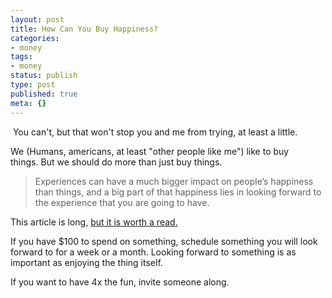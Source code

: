 ```yaml
---
layout: post
title: How Can You Buy Happiness?
categories:
- money
tags:
- money
status: publish
type: post
published: true
meta: {}
---
```




 You can't, but that won't stop you and me from trying, at least a little.



We (Humans, americans, at least "other people like me") like to buy 
things. But we should do more than just buy 
things.


>Experiences can have a much bigger impact on people’s happiness than things, and a big part of that happiness lies in looking forward to the experience that you are going to have.



This article is long,
[but it is worth a read.](http://www.newrepublic.com/article/114031/money-happiness-and-new-science-smarter-spending#)



If you have $100 to spend on something, schedule something you will look forward to for a week or a month. Looking forward to something 
is as important as enjoying the thing itself. 



If you want to have 4x the fun, invite someone along. 



 

